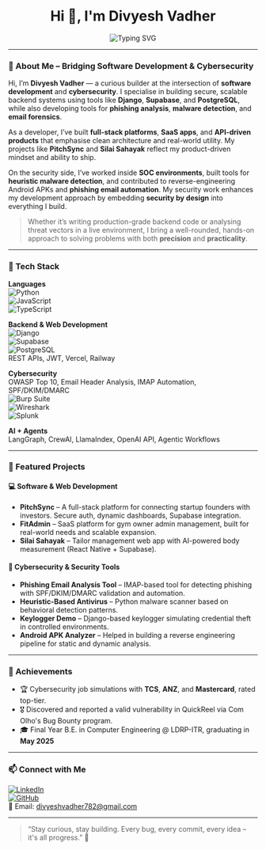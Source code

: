 <h1 align="center">Hi 👋, I'm Divyesh Vadher</h1>

<p align="center">
  <img src="https://readme-typing-svg.demolab.com?font=Fira+Code&size=22&pause=1000&center=true&width=435&lines=Software+Developer+%7C+Cybersecurity+Analyst;Secure+Web+Apps+%7C+Malware+Detection;AI-Powered+Projects+%7C+Real-World+Tools;Always+Learning+%7C+Always+Building" alt="Typing SVG" />
</p>

---

### 👋 About Me – Bridging Software Development & Cybersecurity

Hi, I’m **Divyesh Vadher** — a curious builder at the intersection of **software development** and **cybersecurity**. I specialise in building secure, scalable backend systems using tools like **Django**, **Supabase**, and **PostgreSQL**, while also developing tools for **phishing analysis**, **malware detection**, and **email forensics**.

As a developer, I’ve built **full-stack platforms**, **SaaS apps**, and **API-driven products** that emphasise clean architecture and real-world utility. My projects like **PitchSync** and **Silai Sahayak** reflect my product-driven mindset and ability to ship.

On the security side, I’ve worked inside **SOC environments**, built tools for **heuristic malware detection**, and contributed to reverse-engineering Android APKs and **phishing email automation**. My security work enhances my development approach by embedding **security by design** into everything I build.

> Whether it’s writing production-grade backend code or analysing threat vectors in a live environment, I bring a well-rounded, hands-on approach to solving problems with both **precision** and **practicality**.

---

### 🧰 Tech Stack

**Languages**  
![Python](https://img.shields.io/badge/-Python-05122A?style=flat&logo=python)  
![JavaScript](https://img.shields.io/badge/-JavaScript-05122A?style=flat&logo=javascript)  
![TypeScript](https://img.shields.io/badge/-TypeScript-05122A?style=flat&logo=typescript)

**Backend & Web Development**  
![Django](https://img.shields.io/badge/-Django-05122A?style=flat&logo=django)  
![Supabase](https://img.shields.io/badge/-Supabase-05122A?style=flat&logo=supabase)  
![PostgreSQL](https://img.shields.io/badge/-PostgreSQL-05122A?style=flat&logo=postgresql)  
REST APIs, JWT, Vercel, Railway

**Cybersecurity**  
OWASP Top 10, Email Header Analysis, IMAP Automation, SPF/DKIM/DMARC  
![Burp Suite](https://img.shields.io/badge/-Burp%20Suite-05122A?style=flat&logo=burpsuite)  
![Wireshark](https://img.shields.io/badge/-Wireshark-05122A?style=flat&logo=wireshark)  
![Splunk](https://img.shields.io/badge/-Splunk-05122A?style=flat&logo=splunk)

**AI + Agents**  
LangGraph, CrewAI, LlamaIndex, OpenAI API, Agentic Workflows

---

### 🚀 Featured Projects

#### 💻 Software & Web Development
- **PitchSync** – A full-stack platform for connecting startup founders with investors. Secure auth, dynamic dashboards, Supabase integration.
- **FitAdmin** – SaaS platform for gym owner admin management, built for real-world needs and scalable expansion.
- **Silai Sahayak** – Tailor management web app with AI-powered body measurement (React Native + Supabase).

#### 🔐 Cybersecurity & Security Tools
- **Phishing Email Analysis Tool** – IMAP-based tool for detecting phishing with SPF/DKIM/DMARC validation and automation.
- **Heuristic-Based Antivirus** – Python malware scanner based on behavioral detection patterns.
- **Keylogger Demo** – Django-based keylogger simulating credential theft in controlled environments.
- **Android APK Analyzer** – Helped in building a reverse engineering pipeline for static and dynamic analysis.

---

### 🏅 Achievements

- 🏆 Cybersecurity job simulations with **TCS**, **ANZ**, and **Mastercard**, rated top-tier.
- 🎖️ Discovered and reported a valid vulnerability in QuickReel via Com Olho's Bug Bounty program.
- 🎓 Final Year B.E. in Computer Engineering @ LDRP-ITR, graduating in **May 2025**

---

### 📫 Connect with Me

[![LinkedIn](https://img.shields.io/badge/-LinkedIn-0072b1?style=flat&logo=linkedin)](https://linkedin.com/in/imdivyeshvadher)  
[![GitHub](https://img.shields.io/badge/-GitHub-181717?style=flat&logo=github)](https://github.com/divyeshvadher)  
📧 Email: divyeshvadher782@gmail.com

---

> “Stay curious, stay building. Every bug, every commit, every idea – it's all progress.” 🚀
